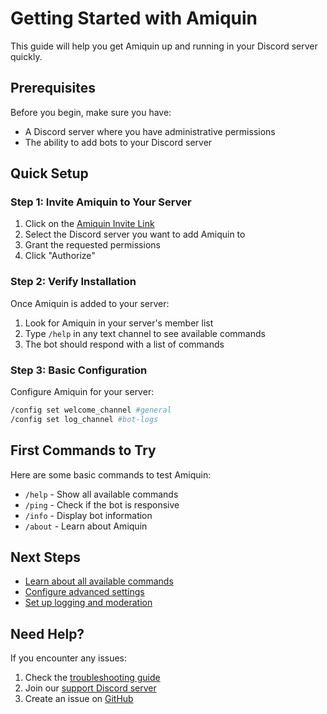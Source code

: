 # Getting Started with Amiquin

This guide will help you get Amiquin up and running in your Discord server quickly.

## Prerequisites

Before you begin, make sure you have:

- A Discord server where you have administrative permissions
- The ability to add bots to your Discord server

## Quick Setup

### Step 1: Invite Amiquin to Your Server

1. Click on the [Amiquin Invite Link](https://discord.com/oauth2/authorize?client_id=YOUR_BOT_ID&permissions=8&scope=bot)
2. Select the Discord server you want to add Amiquin to
3. Grant the requested permissions
4. Click "Authorize"

### Step 2: Verify Installation

Once Amiquin is added to your server:

1. Look for Amiquin in your server's member list
2. Type `/help` in any text channel to see available commands
3. The bot should respond with a list of commands

### Step 3: Basic Configuration

Configure Amiquin for your server:

```sh
/config set welcome_channel #general
/config set log_channel #bot-logs
```

## First Commands to Try

Here are some basic commands to test Amiquin:

- `/help` - Show all available commands
- `/ping` - Check if the bot is responsive
- `/info` - Display bot information
- `/about` - Learn about Amiquin

## Next Steps

- [Learn about all available commands](commands.md)
- [Configure advanced settings](configuration.md)
- [Set up logging and moderation](configuration.md#moderation)

## Need Help?

If you encounter any issues:

1. Check the [troubleshooting guide](configuration.md#troubleshooting)
2. Join our [support Discord server](https://discord.gg/your-invite-link)
3. Create an issue on [GitHub](https://github.com/huebyte/Amiquin/issues)
